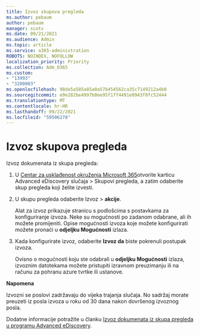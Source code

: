 ```yaml
---
title: Izvoz skupova pregleda
ms.author: pebaum
author: pebaum
manager: scotv
ms.date: 09/21/2021
ms.audience: Admin
ms.topic: article
ms.service: o365-administration
ROBOTS: NOINDEX, NOFOLLOW
localization_priority: Priority
ms.collection: Adm_O365
ms.custom:
- "13993"
- "3200003"
ms.openlocfilehash: 98de5a585a85a0a57b454562ca35c7149212a4b0
ms.sourcegitcommit: e9e282be4997b0ee95f1ff4491e0943f8fc52444
ms.translationtype: MT
ms.contentlocale: hr-HR
ms.lasthandoff: 09/22/2021
ms.locfileid: "59506278"
---
```

# <a name="export-review-sets"></a>Izvoz skupova pregleda

Izvoz dokumenata iz skupa pregleda:

1. U [Centar za usklađenost okruženja Microsoft 365](https://compliance.microsoft.com/)otvorite karticu Advanced eDiscovery slučaja > Skupovi  pregleda, a zatim odaberite skup pregleda koji želite izvesti.

1. U skupu pregleda odaberite Izvoz  >  **akcije**.

    Alat za izvoz prikazuje stranicu s podlošcima s postavkama za konfiguriranje izvoza. Neke su mogućnosti po zadanom odabrane, ali ih možete promijeniti. Opise mogućnosti izvoza koje možete konfigurirati možete pronaći u **odjeljku Mogućnosti** izlaza.

1. Kada konfigurirate izvoz, odaberite **Izvoz da** biste pokrenuli postupak izvoza. 

    Ovisno o mogućnosti koju ste odabrali u **odjeljku Mogućnosti** izlaza, izvoznim datotekama možete pristupiti izravnom preuzimanju ili na računu za pohranu azure tvrtke ili ustanove.

**Napomena**

Izvozni se poslovi zadržavaju do vijeka trajanja slučaja. No sadržaj morate preuzeti iz posla izvoza u roku od 30 dana nakon dovršenog izvoznog posla.

Dodatne informacije potražite u članku [Izvoz dokumenata iz skupa pregleda u programu Advanced eDiscovery](https://docs.microsoft.com/microsoft-365/compliance/export-documents-from-review-set).
